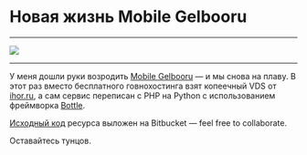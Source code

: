 # Новая жизнь Mobile Gelbooru

* * *
![](/2016/01/04/we-are-back-again/img/cover.jpg)
* * *

У меня дошли руки возродить [Mobile Gelbooru](https://m-gelbooru.tk) — и мы снова на плаву.
В этот раз вместо бесплатного говнохостинга взят копеечный VDS от [ihor.ru](https://www.ihor.ru/vds), а сам сервис переписан с PHP на Python c использованием фреймворка [Bottle](http://bottlepy.org/docs/dev/index.html).

[Исходный код](https://bitbucket.org/torunar/mobile-gelbooru) ресурса выложен на Bitbucket — feel free to collaborate.

Оставайтесь тунцов.
